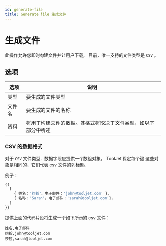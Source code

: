 ```yaml
---
id: generate-file
title: Generate file 生成文件
---
```


# 生成文件

此操作允许您即时构建文件并让用户下载。
目前，唯一支持的文件类型是 `CSV` 。

## 选项

| 选项   | 说明                                                           |
| ------ | -------------------------------------------------------------- |
| 类型   | 要生成的文件类型                                               |
| 文件名 | 要生成的文件的名称                                             |
| 资料   | 将用于构建文件的数据。其格式将取决于文件类型，如以下部分中所述 |

### CSV 的数据格式

对于 `CSV` 文件类型，数据字段应提供一个数组对象。 ToolJet 假定每个键
这些对象是相同的，它们代表 csv 文件的列标题。

例子：

```javascript
{{
  [
    { 姓名：'约翰'，电子邮件：'john@tooljet.com' },
    { 名称：'Sarah'，电子邮件：'sarah@tooljet.com'}，
  ]
}}
```

提供上面的代码片段将生成一个如下所示的 csv 文件：

```csv
姓名,电子邮件
约翰,john@tooljet.com
莎拉,sarah@tooljet.com
```